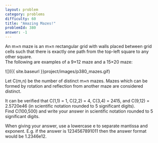 ```yaml
---
layout: problem
category: problems
difficulty: 60
title: "Amazing Mazes!"
problemId: 380
answer: -1
---
```

 An m×n maze is an m×n rectangular grid with walls placed between grid cells such that there is exactly one path from the top-left square to any other square.   
The following are examples of a 9×12 maze and a 15×20 maze:

![]({{ site.baseurl }}project/images/p380_mazes.gif)

 Let C(m,n) be the number of distinct m×n mazes. Mazes which can be formed by rotation and reflection from another maze are considered distinct.

 It can be verified that C(1,1) = 1, C(2,2) = 4, C(3,4) = 2415, and C(9,12) = 2.5720e46 (in scientific notation rounded to 5 significant digits).  
 Find C(100,500) and write your answer in scientific notation rounded to 5 significant digits.

 When giving your answer, use a lowercase e to separate mantissa and exponent. E.g. if the answer is 1234567891011 then the answer format would be 1.2346e12.